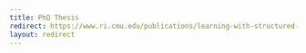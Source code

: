 ```yaml
---
title: PhD Thesis
redirect: https://www.ri.cmu.edu/publications/learning-with-structured-priors-for-robust-robot-manipulation/
layout: redirect
---
```

